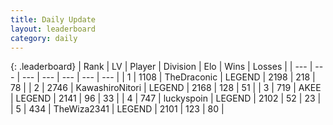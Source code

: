```yaml
---
title: Daily Update
layout: leaderboard
category: daily
---
```


{: .leaderboard}
| Rank | LV | Player | Division | Elo | Wins | Losses |
| --- | --- | --- | --- | --- | --- | --- |
| <span data-change="1">1</span> | 1108 | <span title="ID: 544310">TheDraconic</span> | LEGEND | <span data-change="55">2198</span> | <span data-change="15">218</span> | <span data-change="2">78</span> |
| <span data-change="-1">2</span> | 2746 | <span title="ID: 164871">KawashiroNitori</span> | LEGEND | <span data-change="20">2168</span> | <span data-change="12">128</span> | <span data-change="4">51</span> |
| <span data-change="0">3</span> | 719 | <span title="ID: 455100">AKEE</span> | LEGEND | <span data-change="6">2141</span> | <span data-change="3">96</span> | <span data-change="1">33</span> |
| <span data-change="0">4</span> | 747 | <span title="ID: 512212">luckyspoin</span> | LEGEND | <span data-change="-1">2102</span> | <span data-change="2">52</span> | <span data-change="1">23</span> |
| <span data-change="0">5</span> | 434 | <span title="ID: 178216">TheWiza2341</span> | LEGEND | <span data-change="0">2101</span> | <span data-change="0">123</span> | <span data-change="0">80</span> |